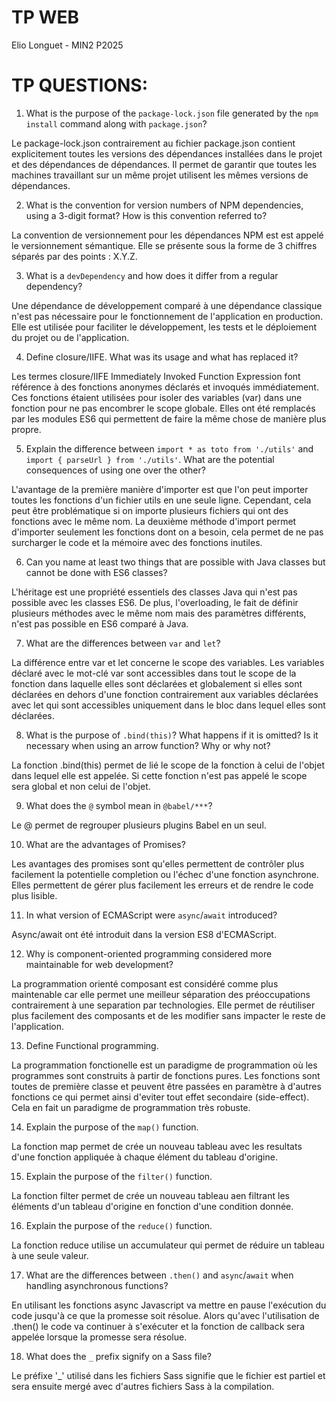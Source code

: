 # TP WEB 

Elio Longuet - MIN2 P2025

# TP QUESTIONS:

1. What is the purpose of the `package-lock.json` file generated by the `npm install` command along with `package.json`?

Le package-lock.json contrairement au fichier package.json contient explicitement toutes les versions des dépendances installées dans le projet et des dépendances de dépendances. Il permet de garantir que toutes les machines travaillant sur un même projet utilisent les mêmes versions de dépendances. 

2. What is the convention for version numbers of NPM dependencies, using a 3-digit format? How is this convention referred to?

La convention de versionnement pour les dépendances NPM est est appelé le versionnement sémantique. Elle se présente sous la forme de 3 chiffres séparés par des points : X.Y.Z. 

3. What is a `devDependency` and how does it differ from a regular dependency?

Une dépendance de développement comparé à une dépendance classique n'est pas nécessaire pour le fonctionnement de l'application en production. Elle est utilisée pour faciliter le développement, les tests et le déploiement du projet ou de l'application.

4. Define closure/IIFE. What was its usage and what has replaced it?

Les termes closure/IIFE Immediately Invoked Function Expression font référence à des fonctions anonymes déclarés et invoqués immédiatement. Ces fonctions étaient utilisées pour isoler des variables (var) dans une fonction pour ne pas encombrer le scope globale. Elles ont été remplacés par les modules ES6 qui permettent de faire la même chose de manière plus propre.

5. Explain the difference between `import * as toto from './utils'` and `import { parseUrl } from './utils'`. What are the potential consequences of using one over the other?

L'avantage de la première manière d'importer est que l'on peut importer toutes les fonctions d'un fichier utils en une seule ligne. Cependant, cela peut être problématique si on importe plusieurs fichiers qui ont des fonctions avec le même nom.
La deuxième méthode d'import permet d'importer seulement les fonctions dont on a besoin, cela permet de ne pas surcharger le code et la mémoire avec des fonctions inutiles.

6. Can you name at least two things that are possible with Java classes but cannot be done with ES6 classes?

L'héritage est une propriété essentiels des classes Java qui n'est pas possible avec les classes ES6. De plus, l'overloading, le fait de définir plusieurs méthodes avec le même nom mais des paramètres différents, n'est pas possible en ES6 comparé à Java.

7. What are the differences between `var` and `let`?

La différence entre var et let concerne le scope des variables. Les variables déclaré avec le mot-clé var sont accessibles dans tout le scope de la fonction dans laquelle elles sont déclarées et globalement si elles sont déclarées en dehors d'une fonction contrairement aux variables déclarées avec let qui sont accessibles uniquement dans le bloc dans lequel elles sont déclarées.

8. What is the purpose of `.bind(this)`? What happens if it is omitted? Is it necessary when using an arrow function? Why or why not?

La fonction .bind(this) permet de lié le scope de la fonction à celui de l'objet dans lequel elle est appelée. Si cette fonction n'est pas appelé le scope sera global et non celui de l'objet. 

9. What does the `@` symbol mean in `@babel/***`?

Le @ permet de regrouper plusieurs plugins Babel en un seul. 

10. What are the advantages of Promises?

Les avantages des promises sont qu'elles permettent de contrôler plus facilement la potentielle completion ou l'échec d'une fonction asynchrone. Elles permettent de gérer plus facilement les erreurs et de rendre le code plus lisible.

11. In what version of ECMAScript were `async`/`await` introduced?

Async/await ont été introduit dans la version ES8 d'ECMAScript.

12. Why is component-oriented programming considered more maintainable for web development?

La programmation orienté composant est considéré comme plus maintenable car elle permet une meilleur séparation des préoccupations contrairement à une separation par technologies. Elle permet de réutiliser plus facilement des composants et de les modifier sans impacter le reste de l'application.

13. Define Functional programming.

La programmation fonctionelle est un paradigme de programmation où les programmes sont construits à partir de fonctions pures. Les fonctions sont toutes de première classe et peuvent être passées en paramètre à d'autres fonctions ce qui permet ainsi d'eviter tout effet secondaire (side-effect). Cela en fait un paradigme de programmation très robuste.

14. Explain the purpose of the `map()` function.

La fonction map permet de crée un nouveau tableau avec les resultats d'une fonction appliquée à chaque élément du tableau d'origine.

15. Explain the purpose of the `filter()` function.

La fonction filter permet de crée un nouveau tableau aen filtrant les éléments d'un tableau d'origine en fonction d'une condition donnée.

16. Explain the purpose of the `reduce()` function.

La fonction reduce utilise un accumulateur qui permet de réduire un tableau à une seule valeur.

17. What are the differences between `.then()` and `async`/`await` when handling asynchronous functions?

En utilisant les fonctions async Javascript va mettre en pause l'exécution du code jusqu'à ce que la promesse soit résolue. Alors qu'avec l'utilisation de .then() le code va continuer à s'exécuter et la fonction de callback sera appelée lorsque la promesse sera résolue.

18. What does the `_` prefix signify on a Sass file?

Le préfixe '_' utilisé dans les fichiers Sass signifie que le fichier est partiel et sera ensuite mergé avec d'autres fichiers Sass à la compilation.